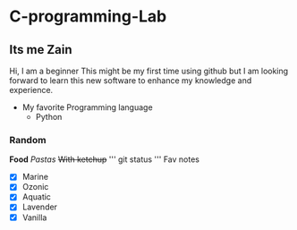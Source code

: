 # C-programming-Lab
## Its me Zain
Hi, I am a beginner
This might be my first time using github but I am looking forward to learn this new software to enhance my knowledge and experience.
* My favorite Programming language
  * Python
### Random
**Food**
 *Pastas* 
 ~~With ketchup~~
 '''
git status
 '''
Fav notes
-[X] Marine
-[X] Ozonic
-[X] Aquatic
-[X] Lavender
-[X] Vanilla
